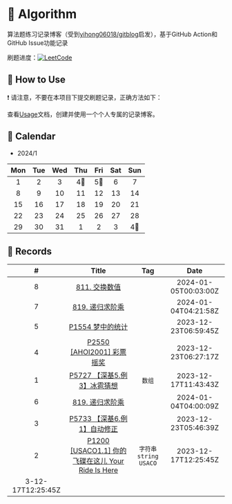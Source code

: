 # 📝 Algorithm
算法题练习记录博客（受到[yihong06018/gitblog](https://github.com/yihong0618/gitblog)启发），基于GitHub Action和GitHub Issue功能记录

刷题进度：[![LeetCode](https://img.shields.io/github/issues/doragd/algorithm?style=flat&label=%F0%9F%8C%B8%20LeetCode%20Record&labelColor=%20%236DB9EF&color=%23FF90BC&link=https%3A%2F%2Fgithub.com%2Fdoragd%2Falgorithm
)](https://github.com/doragd/algorithm)

## 🎄 How to Use

❗ 请注意，不要在本项目下提交刷题记录，正确方法如下：

查看[Usage](Usage.md)文档，创建并使用一个个人专属的记录博客。


## 🎯 Calendar




* 2024/1

|Mon|Tue|Wed|Thu|Fri|Sat|Sun|
|:-:|:-:|:-:|:-:|:-:|:-:|:-:|
|1|2|3|4🌟|5🌟|6|7|
|8|9|10|11|12|13|14|
|15|16|17|18|19|20|21|
|22|23|24|25|26|27|28|
|29|30|31|1|2|3|4🌟|


## 🍃 Records

|#|Title|Tag|Date|
|:-:|:-:|:-:|:-:|
|8|[811. 交换数值](https://github.com/RyanHe0/Algorithm/issues/8)||2024-01-05T00:03:00Z|
|7|[819. 递归求阶乘](https://github.com/RyanHe0/Algorithm/issues/7)||2024-01-04T04:21:58Z|
|5|[P1554 梦中的统计](https://github.com/RyanHe0/Algorithm/issues/5)||2023-12-23T06:59:45Z|
|4|[P2550 [AHOI2001] 彩票摇奖](https://github.com/RyanHe0/Algorithm/issues/4)||2023-12-23T06:27:17Z|
|1|[P5727 【深基5.例3】冰雹猜想](https://github.com/RyanHe0/Algorithm/issues/1)|`数组`|2023-12-17T11:43:43Z|
|6|[819. 递归求阶乘](https://github.com/RyanHe0/Algorithm/issues/6)||2024-01-04T04:00:09Z|
|3|[P5733 【深基6.例1】自动修正](https://github.com/RyanHe0/Algorithm/issues/3)||2023-12-23T05:46:39Z|
|2|[P1200 [USACO1.1] 你的飞碟在这儿 Your Ride Is Here](https://github.com/RyanHe0/Algorithm/issues/2)|`字符串` `string` `USACO`|2023-12-17T12:25:45Z|
3-12-17T12:25:45Z|
